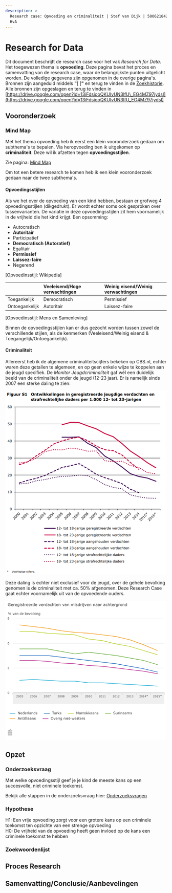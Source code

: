 ```yaml
---
description: >-
  Research case: Opvoeding en criminaliteit | Stef van Dijk | 500621842 | CMD @
  HvA
---
```


# Research for Data

Dit document beschrijft de research case voor het vak _Research for Data_. Het toegewezen thema is **opvoeding**. Deze pagina bevat het proces en samenvatting van de research case, waar de belangrijkste punten uitgelicht worden. De volledige gegevens zijn opgenomen in de overige pagina's. Bronnen zijn aangeduid middels **"**\[  \]**"** en terug te vinden in de [Zoekhistorie](https://vandijkstef.gitbook.io/rfd/~/edit/drafts/-LNhLZrClZU0rvSRNpyd/zoekhistorie). Alle bronnen zijn opgeslagen en terug te vinden in [https://drive.google.com/open?id=13iFdsiooQKUIvUN3lfU\_EG4MZ97iydsI](https://drive.google.com/open?id=13iFdsiooQKUIvUN3lfU_EG4MZ97iydsI)

## Vooronderzoek

### Mind Map

Met het thema opvoeding heb ik eerst een klein vooronderzoek gedaan om subthema's te bepalen. Via heropvoeding ben ik uitgekomen op **criminaliteit**. Deze wil ik afzetten tegen **opvoedingsstijlen**. 

Zie pagina: [Mind Map](https://vandijkstef.gitbook.io/rfd/~/edit/drafts/-LNFPHJzJmFigdxz0IK7/mind-map)

Om tot een betere research te komen heb ik een klein vooronderzoek gedaan naar de twee subthema's.

#### Opvoedingsstijlen

Als we het over de opvoeding van een kind hebben, bestaan er grofweg 4 opvoedingsstijlen \(dikgedrukt\). Er wordt echter soms ook gesproken over tussenvarianten. De variatie in deze opvoedingsstijlen zit hem voornamelijk in de vrijheid die het kind krijgt. Een opsomming:

* Autocratisch
* **Autoritair**
* Participatief
* **Democratisch \(Autoratief\)**
* Egalitair
* **Permissief**
* **Laissez-faire**
* Negerend

\[Opvoedinsstijl: Wikipedia\]

|  | Veeleisend/Hoge verwachtingen | Weinig eisend/Weinig verwachtingen |
| :--- | :--- | :--- |
| Toegankelijk | Democratisch | Permissief |
| Ontoegankelijk | Autoritair | Laissez-faire |

\[Opvoedinsstijl: Mens en Samenleving\]

Binnen de opvoedingsstijlen kan er dus gezocht worden tussen zowel de verschillende stijlen, als de kenmerken \(Veeleisend/Weinig eisend & Toegangelijk/Ontoegankelijk\).

#### Criminaliteit

Allereerst heb ik de algemene criminaliteitscijfers bekeken op CBS.nl, echter waren deze getallen te algemeen, en op geen enkele wijze te koppelen aan de jeugd specifiek. De _Monitor Jeugdcriminaliteit_ gaf wél een duidelijk beeld van de criminaliteit onder de jeugd \(12-23 jaar\). Er is namelijk sinds 2007 een sterke daling te zien:

![\[Monitor Jeugdcriminaliteit 2017\]](.gitbook/assets/afname_jeugdcrimi.PNG)

Deze daling is echter niet exclusief voor de jeugd, over de gehele bevolking genomen is de criminaliteit met ca. 50% afgenomen. Deze Research Case gaat echter voornamelijk uit van de opvoedende ouders.

![\[CBS.nl Criminaliteit Achtergrond\]](.gitbook/assets/geregistreerde-verdachten-van-misdrijven-naar-achtergrond-16-11-21.png)

## Opzet

### Onderzoeksvraag

Met welke opvoedingsstijl geef je je kind de meeste kans op een succesvolle, niet criminele toekomst.

Bekijk alle stappen in de onderzoeksvraag hier: [Onderzoeksvragen](https://vandijkstef.gitbook.io/rfd/~/edit/drafts/-LNFPHJzJmFigdxz0IK7/onderzoeksvragen)

### Hypothese

H1: Een vrije opvoeding zorgt voor een grotere kans op een criminele toekomst ten opzichte van een strenge opvoeding  
H0: De vrijheid van de opvoeding heeft geen invloed op de kans een criminele toekomst te hebben

### Zoekwoordenlijst



## Proces Research



## Samenvatting/Conclusie/Aanbevelingen





















